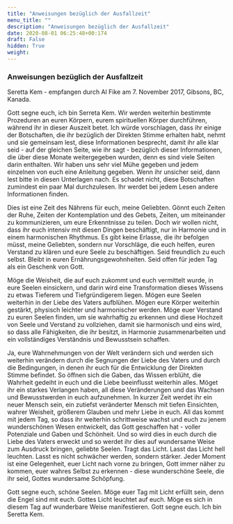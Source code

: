 ```yaml
---
title: "Anweisungen bezüglich der Ausfallzeit"
menu_title: ""
description: "Anweisungen bezüglich der Ausfallzeit"
date: 2020-08-01 06:25:48+00:174
draft: False
hidden: True
weight:
---
```

### Anweisungen bezüglich der Ausfallzeit

Seretta Kem - empfangen durch Al Fike am 7. November 2017, Gibsons, BC, Kanada.

Gott segne euch, ich bin Serreta Kem. Wir werden weiterhin bestimmte Prozeduren an euren Körpern, eurem spirituellen Körper durchführen, während ihr in dieser Auszeit betet. Ich würde vorschlagen, dass ihr einige der Botschaften, die ihr bezüglich der Direkten Stimme erhalten habt, nehmt und sie gemeinsam lest, diese Informationen besprecht, damit ihr alle klar seid - auf der gleichen Seite, wie ihr sagt - bezüglich dieser Informationen, die über diese Monate weitergegeben wurden, denn es sind viele Seiten darin enthalten. Wir haben uns sehr viel Mühe gegeben und jedem einzelnen von euch eine Anleitung gegeben. Wenn ihr unsicher seid, dann lest bitte in diesen Unterlagen nach. Es schadet nicht, diese Botschaften zumindest ein paar Mal durchzulesen. Ihr werdet bei jedem Lesen andere Informationen finden.

Dies ist eine Zeit des Nährens für euch, meine Geliebten. Gönnt euch Zeiten der Ruhe, Zeiten der Kontemplation und des Gebets, Zeiten, um miteinander zu kommunizieren, um eure Erkenntnisse zu teilen. Doch wir wollen nicht, dass ihr euch intensiv mit diesen Dingen beschäftigt, nur in Harmonie und in einem harmonischen Rhythmus. Es gibt keine Erlasse, die ihr befolgen müsst, meine Geliebten, sondern nur Vorschläge, die euch helfen, euren Verstand zu klären und eure Seele zu beschäftigen. Seid freundlich zu euch selbst. Bleibt in euren Ernährungsgewohnheiten. Seid offen für jeden Tag als ein Geschenk von Gott.

Möge die Weisheit, die auf euch zukommt und euch vermittelt wurde, in eure Seelen einsickern, und darin wird eine Transformation dieses Wissens zu etwas Tieferem und Tiefgründigerem liegen. Mögen eure Seelen weiterhin in der Liebe des Vaters aufblühen. Mögen eure Körper weiterhin gestärkt, physisch leichter und harmonischer werden. Möge euer Verstand zu euren Seelen finden, um sie wahrhaftig zu erkennen und diese Hochzeit von Seele und Verstand zu vollziehen, damit sie harmonisch und eins wird, so dass alle Fähigkeiten, die ihr besitzt, in Harmonie zusammenarbeiten und ein vollständiges Verständnis und Bewusstsein schaffen.

Ja, eure Wahrnehmungen von der Welt verändern sich und werden sich weiterhin verändern durch die Segnungen der Liebe des Vaters und durch die Bedingungen, in denen ihr euch für die Entwicklung der Direkten Stimme befindet. So öffnen sich die Gaben, das Wissen erblüht, die Wahrheit gedeiht in euch und die Liebe beeinflusst weiterhin alles. Möget ihr ein starkes Verlangen haben, all diese Veränderungen und das Wachsen und Bewusstwerden in euch aufzunehmen. In kurzer Zeit werdet ihr ein neuer Mensch sein, ein zutiefst veränderter Mensch mit tiefen Einsichten, wahrer Weisheit, größerem Glauben und mehr Liebe in euch. All das kommt mit jedem Tag,  so dass ihr weiterhin schrittweise wachst und euch zu jenem wunderschönen Wesen entwickelt, das Gott geschaffen hat - voller Potenziale und Gaben und Schönheit. Und so wird dies in euch durch die Liebe des Vaters erweckt und so werdet ihr dies auf wundersame Weise zum Ausdruck bringen, geliebte Seelen. Tragt das Licht. Lasst das Licht hell leuchten. Lasst es nicht schwächer werden, sondern stärker. Jeder Moment ist eine Gelegenheit, euer Licht nach vorne zu bringen, Gott immer näher zu kommen, euer wahres Selbst zu erkennen - diese wunderschöne Seele, die ihr seid, Gottes wundersame Schöpfung.

Gott segne euch, schöne Seelen. Möge euer Tag mit Licht erfüllt sein, denn die Engel sind mit euch. Gottes Licht leuchtet auf euch. Möge es sich in diesem Tag auf wunderbare Weise manifestieren. Gott segne euch. Ich bin Seretta Kem.
